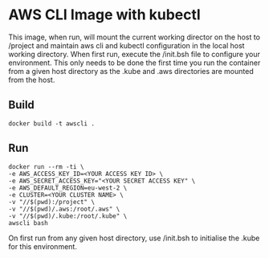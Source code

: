 
# AWS CLI Image with kubectl 

This image, when run, will mount the current working director on the host to /project and maintain aws cli and kubectl configuration in the local host working directory. When first run, execute the /init.bsh file to configure your environment. This only needs to be done the first time you run the container from a given host directory as the .kube and .aws directories are mounted from the host.

## Build

    docker build -t awscli .

## Run

    docker run --rm -ti \
    -e AWS_ACCESS_KEY_ID=<YOUR ACCESS KEY ID> \
    -e AWS_SECRET_ACCESS_KEY="<YOUR SECRET ACCESS KEY" \
    -e AWS_DEFAULT_REGION=eu-west-2 \
    -e CLUSTER=<YOUR CLUSTER NAME> \
    -v "//$(pwd):/project" \
    -v "//$(pwd)/.aws:/root/.aws" \
    -v "//$(pwd)/.kube:/root/.kube" \
    awscli bash

On first run from any given host directory, use /init.bsh to initialise the .kube for this environment.